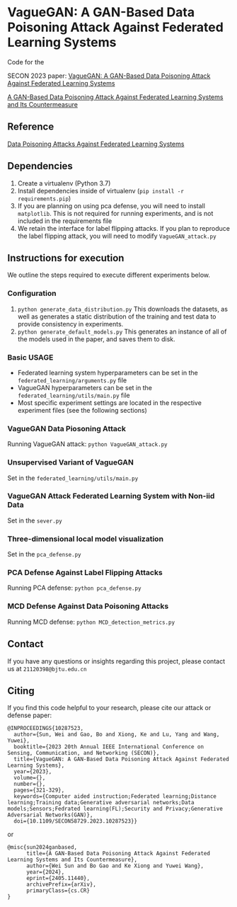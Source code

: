 # VagueGAN: A GAN-Based Data Poisoning Attack Against Federated Learning Systems

Code for the 

SECON 2023 paper: [VagueGAN: A GAN-Based Data Poisoning Attack Against Federated Learning Systems](https://ieeexplore.ieee.org/document/10287523)

[A GAN-Based Data Poisoning Attack Against Federated Learning Systems and Its Countermeasure](https://arxiv.org/abs/2405.11440)

## Reference

[Data Poisoning Attacks Against Federated Learning Systems](https://github.com/git-disl/DataPoisoning_FL)

## Dependencies

1) Create a virtualenv (Python 3.7)
2) Install dependencies inside of virtualenv (```pip install -r requirements.pip```)
3) If you are planning on using pca defense, you will need to install ```matplotlib```. This is not required for running experiments, and is not included in the requirements file
4) We retain the interface for label flipping attacks. If you plan to reproduce the label flipping attack, you will need to modify ```VagueGAN_attack.py```

## Instructions for execution

We outline the steps required to execute different experiments below.

### Configuration

1) ```python generate_data_distribution.py``` This downloads the datasets, as well as generates a static distribution of the training and test data to provide consistency in experiments.
2) ```python generate_default_models.py``` This generates an instance of all of the models used in the paper, and saves them to disk.

### Basic USAGE

- Federated learning system hyperparameters can be set in the ```federated_learning/arguments.py``` file
- VagueGAN hyperparameters can be set in the ```federated_learning/utils/main.py``` file
- Most specific experiment settings are located in the respective experiment files (see the following sections)

### VagueGAN Data Piosoning Attack

Running VagueGAN attack: ```python VagueGAN_attack.py```

### Unsupervised Variant of VagueGAN

Set in the ```federated_learning/utils/main.py```

### VagueGAN Attack Federated Learning System with Non-iid Data

Set in the ```sever.py```

### Three-dimensional local model visualization

Set in the ```pca_defense.py```

### PCA Defense Against Label Flipping Attacks

Running PCA defense: ```python pca_defense.py```

### MCD Defense Against Data Poisoning Attacks

Running MCD defense: ```python MCD_detection_metrics.py```

## Contact

If you have any questions or insights regarding this project, please contact us at ```21120398@bjtu.edu.cn```

## Citing

If you find this code helpful to your research, please cite our attack or defense paper:

```
@INPROCEEDINGS{10287523,
  author={Sun, Wei and Gao, Bo and Xiong, Ke and Lu, Yang and Wang, Yuwei},
  booktitle={2023 20th Annual IEEE International Conference on Sensing, Communication, and Networking (SECON)}, 
  title={VagueGAN: A GAN-Based Data Poisoning Attack Against Federated Learning Systems}, 
  year={2023},
  volume={},
  number={},
  pages={321-329},
  keywords={Computer aided instruction;Federated learning;Distance learning;Training data;Generative adversarial networks;Data models;Sensors;Fedrated learning(FL);Security and Privacy;Generative Adversarial Networks(GAN)},
  doi={10.1109/SECON58729.2023.10287523}}

```

or

```
@misc{sun2024ganbased,
      title={A GAN-Based Data Poisoning Attack Against Federated Learning Systems and Its Countermeasure}, 
      author={Wei Sun and Bo Gao and Ke Xiong and Yuwei Wang},
      year={2024},
      eprint={2405.11440},
      archivePrefix={arXiv},
      primaryClass={cs.CR}
}

```
